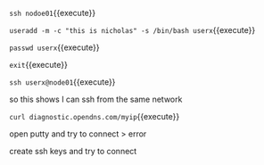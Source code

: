 `ssh nodoe01`{{execute}}

`useradd -m -c "this is nicholas" -s /bin/bash userx`{{execute}}

`passwd userx`{{execute}}

`exit`{{execute}}

`ssh userx@node01`{{execute}}

so this shows I can ssh from the same network


`curl diagnostic.opendns.com/myip`{{execute}}

open putty and try to connect  > error

create ssh keys and try to connect
